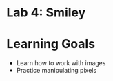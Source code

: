 <h1>Lab 4: Smiley</h1>
<h1>Learning Goals</h1>
<ul>
<li>Learn how to work with images</li>
<li>Practice manipulating pixels</li>
</ul>


